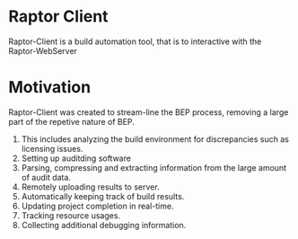 # Raptor Client
Raptor-Client is a build automation tool, that is to interactive with the Raptor-WebServer

# Motivation
Raptor-Client was created to stream-line the BEP process, removing a large part of the repetive nature of BEP.
1. This includes analyzing the build environment for discrepancies such as licensing issues.
2. Setting up auditding software
3. Parsing, compressing and extracting information from the large amount of audit data.
4. Remotely uploading results to server.
5. Automatically keeping track of build results.
6. Updating project completion in real-time.
7. Tracking resource usages.
8. Collecting additional debugging information.

